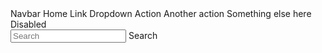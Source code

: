 ﻿<BSNavbar Color="BSColor.Light">
    <BSContainer Container="Container.Fluid">
        <BSNavbarBrand>Navbar</BSNavbarBrand>
        <BSCollapse IsInNavbar="true">
            <Toggler>
                <BSNavbarToggle/>
            </Toggler>
            <Content>
                <BSNav MarginEnd="Margins.Auto" MarginBottom="Margins.Small" Class="mb-lg-0">
                    <BSNavItem IsActive="true" Url="javascript:void(0);">Home</BSNavItem>
                    <BSNavItem Url="javascript:void(0);">Link</BSNavItem>
                    <BSNavItem IsDropdown="true">
                        <BSDropdown IsNavPopper="true">
                            <Toggler><BSToggle IsNavLink="true">Dropdown</BSToggle></Toggler>
                            <Content>
                                <BSDropdownItem Url="javascript:void(0);">Action</BSDropdownItem>
                                <BSDropdownItem Url="javascript:void(0);">Another action</BSDropdownItem>
                                <BSDropdownItem IsDivider="true"/>
                                <BSDropdownItem Url="javascript:void(0);">Something else here</BSDropdownItem>
                            </Content>
                        </BSDropdown>
                    </BSNavItem>
                    <BSNavItem Url="javascript:void(0);" IsDisabled="true">Disabled</BSNavItem>
                </BSNav>
            </Content>
        </BSCollapse>
        <form class="d-flex">
            <input class="form-control me-2" type="search" placeholder="Search" aria-label="Search">
            <BSButton Color="BSColor.Success" IsOutlined="true">Search</BSButton>
        </form>
    </BSContainer>
</BSNavbar>